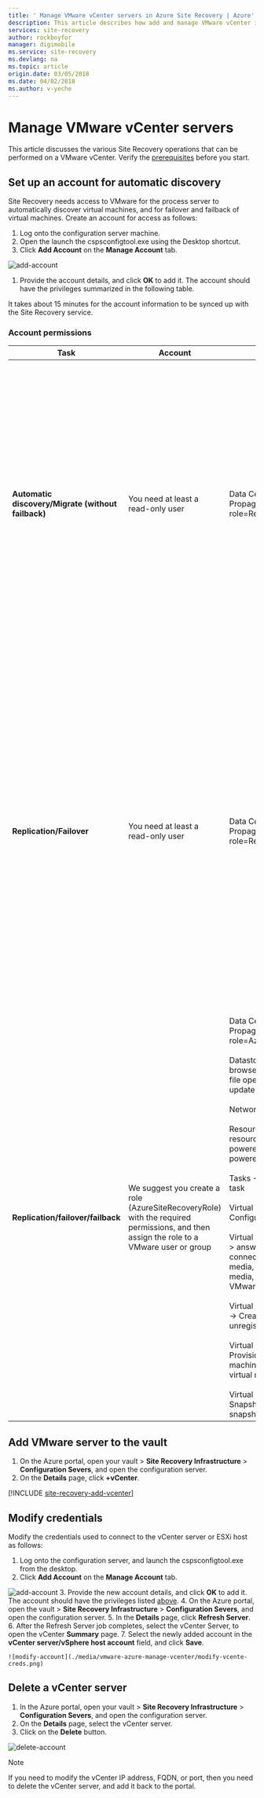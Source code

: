 ```yaml
---
title: ' Manage VMware vCenter servers in Azure Site Recovery | Azure'
description: This article describes how add and manage VMware vCenter in Azure Site Recovery.
services: site-recovery
author: rockboyfor
manager: digimobile
ms.service: site-recovery
ms.devlang: na
ms.topic: article
origin.date: 03/05/2018
ms.date: 04/02/2018
ms.author: v-yeche
---
```


# Manage VMware vCenter servers 

This article discusses the various Site Recovery operations that can be performed on a VMware vCenter. Verify the [prerequisites](vmware-physical-azure-support-matrix.md#replicated-machines) before you start.

## Set up an account for automatic discovery

Site Recovery needs access to VMware for the process server to automatically discover virtual machines, and for failover and failback of virtual machines. Create an account for access as follows:

1. Log onto the configuration server machine.
2. Open the launch the cspsconfigtool.exe using the Desktop shortcut.
3. Click **Add Account** on the **Manage Account** tab.

  ![add-account](./media/vmware-azure-manage-vcenter/addaccount.png)
1. Provide the account details, and click **OK** to add it.  The account should have the privileges summarized in the following table. 

It takes about 15 minutes for the account information to be synced up with the Site Recovery service.

### Account permissions

|**Task** | **Account** | **Permissions** | **Details**|
|--- | --- | --- | ---|
|**Automatic discovery/Migrate (without failback)** | You need at least a read-only user | Data Center object -> Propagate to Child Object, role=Read-only | User assigned at datacenter level, and has access to all the objects in the datacenter.<br/><br/> To restrict access, assign the **No access** role with the **Propagate to child** object, to the child objects (vSphere hosts, datastores, virtual machines, and networks).|
|**Replication/Failover** | You need at least a read-only user| Data Center object -> Propagate to Child Object, role=Read-only | User assigned at datacenter level, and has access to all the objects in the datacenter.<br/><br/> To restrict access, assign the **No access** role with the **Propagate to child** object to the child objects (vSphere hosts, datastores, virtual machines, and networks).<br/><br/> Useful for migration purposes, but not full replication, failover, failback.|
|**Replication/failover/failback** | We suggest you create a role (AzureSiteRecoveryRole) with the required permissions, and then assign the role to a VMware user or group | Data Center object -> Propagate to Child Object, role=AzureSiteRecoveryRole<br/><br/> Datastore -> Allocate space, browse datastore, low-level file operations, remove file, update virtual machine files<br/><br/> Network -> Network assign<br/><br/> Resource -> Assign VM to resource pool, migrate powered off VM, migrate powered on VM<br/><br/> Tasks -> Create task, update task<br/><br/> Virtual machine -> Configuration<br/><br/> Virtual machine -> Interact -> answer question, device connection, configure CD media, configure floppy media, power off, power on, VMware tools install<br/><br/> Virtual machine -> Inventory -> Create, register, unregister<br/><br/> Virtual machine -> Provisioning -> Allow virtual machine download, allow virtual machine files upload<br/><br/> Virtual machine -> Snapshots -> Remove snapshots | User assigned at datacenter level, and has access to all the objects in the datacenter.<br/><br/> To restrict access, assign the **No access** role with the **Propagate to child** object, to the child objects (vSphere hosts, datastores, virtual machines, and networks).|

## Add VMware server to the vault

1. On the Azure portal, open your vault > **Site Recovery Infrastructure** > **Configuration Severs**, and open the configuration server.
2. On the **Details** page, click **+vCenter**.

[!INCLUDE [site-recovery-add-vcenter](../../includes/site-recovery-add-vcenter.md)]

## Modify credentials

Modify the credentials used to connect to the vCenter server or ESXi host as follows:

1. Log onto the configuration server, and launch the cspsconfigtool.exe from the desktop.
2. Click **Add Account** on the **Manage Account** tab.

  ![add-account](./media/vmware-azure-manage-vcenter/addaccount.png)
3. Provide the new account details, and click **OK** to add it. The account should have the privileges listed [above](#account-permissions).
4. On the Azure portal, open the vault > **Site Recovery Infrastructure** > **Configuration Severs**, and open the configuration server.
5. In the **Details** page, click **Refresh Server**.
6. After the Refresh Server job completes, select the vCenter Server, to open the vCenter **Summary** page.
7. Select the newly added account in the **vCenter server/vSphere host account** field, and click **Save**.

    ![modify-account](./media/vmware-azure-manage-vcenter/modify-vcente-creds.png)

## Delete a vCenter server

1. In the Azure portal, open your vault > **Site Recovery Infrastructure** > **Configuration Severs**, and open the configuration server.
2. On the **Details** page, select the vCenter server.
3. Click on the **Delete** button.

  ![delete-account](./media/vmware-azure-manage-vcenter/delete-vcenter.png)

> [!NOTE]
If you need to modify the vCenter IP address, FQDN, or port, then you need to delete the vCenter server, and add it back to the portal.

<!-- Update_Description: new articles on vmware azure manage vcenter -->
<!--ms.date: 04/02/2018-->